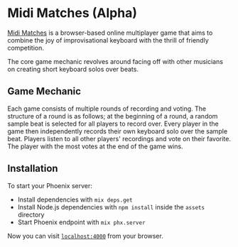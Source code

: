 # Midi Matches (Alpha)

[Midi Matches](https://midimatches.com/) is a browser-based online multiplayer game that aims to combine the joy of improvisational keyboard with the thrill of friendly competition.

The core game mechanic revolves around facing off with other musicians on creating short keyboard solos over beats.

## Game Mechanic

Each game consists of multiple rounds of recording and voting. The structure of a round is as follows; at the beginning of a round,
a random sample beat is selected for all players to record over. Every player in the game then independently records their own keyboard
solo over the sample beat. Players listen to all other players' recordings and vote on their favorite. The player with the most votes
at the end of the game wins.

## Installation

To start your Phoenix server:

- Install dependencies with `mix deps.get`
- Install Node.js dependencies with `npm install` inside the `assets` directory
- Start Phoenix endpoint with `mix phx.server`

Now you can visit [`localhost:4000`](http://localhost:4000) from your browser.
